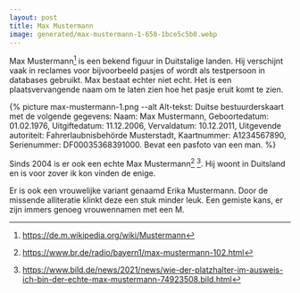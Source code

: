 ```yaml
---
layout: post
title: Max Mustermann
image: generated/max-mustermann-1-650-1bce5c5b0.webp
---
```


Max Mustermann[^1] is een bekend figuur in Duitstalige landen. Hij verschijnt vaak in reclames voor bijvoorbeeld pasjes of wordt als testpersoon in databases gebruikt. Max bestaat echter niet echt. Het is een plaatsvervangende naam om te laten zien hoe het pasje eruit komt te zien.

{% picture max-mustermann-1.png --alt Alt-tekst: Duitse bestuurderskaart met de volgende gegevens: Naam: Max Mustermann, Geboortedatum: 01.02.1976, Uitgiftedatum: 11.12.2006, Vervaldatum: 10.12.2011, Uitgevende autoriteit: Fahrerlaubnisbehörde Musterstadt, Kaartnummer: A1234567890, Serienummer: DF00035368391000. Bevat een pasfoto van een man. %}

Sinds 2004 is er ook een echte Max Mustermann[^2] [^3]. Hij woont in Duitsland en is voor zover ik kon vinden de enige.

Er is ook een vrouwelijke variant genaamd Erika Mustermann. Door de missende alliteratie klinkt deze een stuk minder leuk. Een gemiste kans, er zijn immers genoeg vrouwennamen met een M.

[^1]: <https://de.m.wikipedia.org/wiki/Mustermann>
[^2]: <https://www.br.de/radio/bayern1/max-mustermann-102.html>
[^3]: <https://www.bild.de/news/2021/news/wie-der-platzhalter-im-ausweis-ich-bin-der-echte-max-mustermann-74923508.bild.html>
